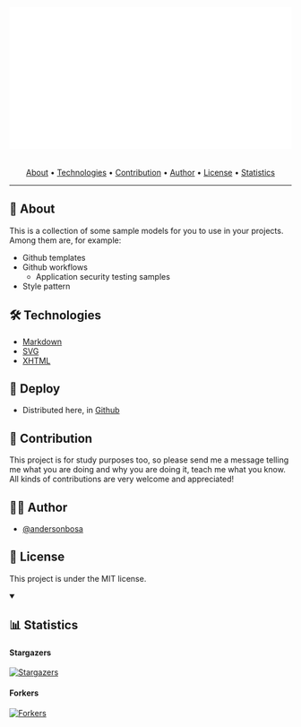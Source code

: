 <section align="center">

  <img src="docs/banner.svg" title="Project banner" alt="Project banner" />

  <br>
  <br>

  <!-- badges -->

  <p>
    <a href="#about">About</a> •
    <a href="#technologies">Technologies</a> •
    <a href="#contribution">Contribution</a> •
    <a href="#author">Author</a> •
    <a href="#license">License</a> •
    <a href="#statistics">Statistics</a>
  </p>
</section>

---

<h2 id="about">💬 About</h2>

This is a collection of some sample models for you to use in your projects. Among them are, for example:

* Github templates
* Github workflows
  * Application security testing samples
* Style pattern

<h2 id="technologies"> 🛠️ Technologies</h2>


* [Markdown](https://www.markdownguide.org/)
* [SVG](https://developer.mozilla.org/en-US/docs/Web/SVG)
* [XHTML](https://www.w3docs.com/learn-html/xhtml-extensible-hypertext-markup-language.html)



<h2>🚀 Deploy</h2>

* Distributed here, in [Github](https://github.com/andersonbosa/dothub)

<h2 id="contribution">🤝 Contribution</h2>

<p>
  This project is for study purposes too, so please send me a message telling me what you are doing and why you are doing it, teach me what you know. All kinds of contributions are very welcome and appreciated!
</p>

<h2 id="author">👨‍💻 Author</h2>

* [@andersonbosa](https://github.com/andersonbosa)

<h2 id="license"> 📝 License</h2>

This project is under the MIT license.

<details open>
  <summary>
    <h2 id="statistics">📊 Statistics </h2>
  </summary>
  
  <h4> Stargazers </h4>

  [![Stargazers](https://reporoster.com/stars/andersonbosa/dothub)](https://github.com/andersonbosa/dothub/stargazers)

  <h4> Forkers </h4>

  [![Forkers](https://reporoster.com/forks/andersonbosa/dothub)](https://github.com/andersonbosa/dothub/network/members)
  
</details>

